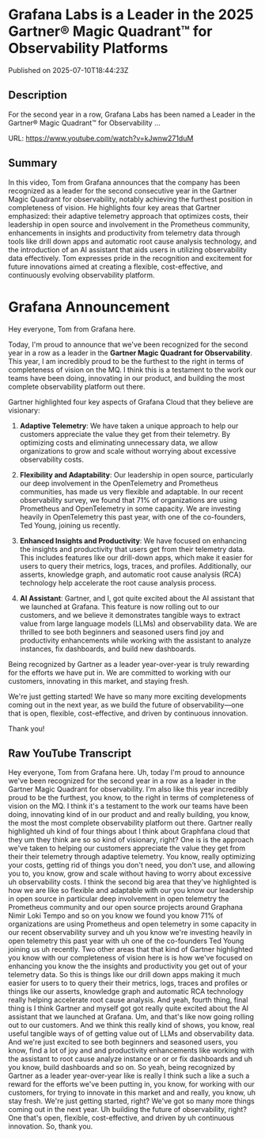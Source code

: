# Grafana Labs is a Leader in the 2025 Gartner® Magic Quadrant™ for Observability Platforms

Published on 2025-07-10T18:44:23Z

## Description

For the second year in a row, Grafana Labs has been named a Leader in the Gartner® Magic Quadrant™ for Observability ...

URL: https://www.youtube.com/watch?v=kJwnw271duM

## Summary

In this video, Tom from Grafana announces that the company has been recognized as a leader for the second consecutive year in the Gartner Magic Quadrant for observability, notably achieving the furthest position in completeness of vision. He highlights four key areas that Gartner emphasized: their adaptive telemetry approach that optimizes costs, their leadership in open source and involvement in the Prometheus community, enhancements in insights and productivity from telemetry data through tools like drill down apps and automatic root cause analysis technology, and the introduction of an AI assistant that aids users in utilizing observability data effectively. Tom expresses pride in the recognition and excitement for future innovations aimed at creating a flexible, cost-effective, and continuously evolving observability platform.

# Grafana Announcement

Hey everyone, Tom from Grafana here. 

Today, I'm proud to announce that we've been recognized for the second year in a row as a leader in the **Gartner Magic Quadrant for Observability**. This year, I am incredibly proud to be the furthest to the right in terms of completeness of vision on the MQ. I think this is a testament to the work our teams have been doing, innovating in our product, and building the most complete observability platform out there.

Gartner highlighted four key aspects of Grafana Cloud that they believe are visionary:

1. **Adaptive Telemetry**: We have taken a unique approach to help our customers appreciate the value they get from their telemetry. By optimizing costs and eliminating unnecessary data, we allow organizations to grow and scale without worrying about excessive observability costs.

2. **Flexibility and Adaptability**: Our leadership in open source, particularly our deep involvement in the OpenTelemetry and Prometheus communities, has made us very flexible and adaptable. In our recent observability survey, we found that 71% of organizations are using Prometheus and OpenTelemetry in some capacity. We are investing heavily in OpenTelemetry this past year, with one of the co-founders, Ted Young, joining us recently.

3. **Enhanced Insights and Productivity**: We have focused on enhancing the insights and productivity that users get from their telemetry data. This includes features like our drill-down apps, which make it easier for users to query their metrics, logs, traces, and profiles. Additionally, our asserts, knowledge graph, and automatic root cause analysis (RCA) technology help accelerate the root cause analysis process.

4. **AI Assistant**: Gartner, and I, got quite excited about the AI assistant that we launched at Grafana. This feature is now rolling out to our customers, and we believe it demonstrates tangible ways to extract value from large language models (LLMs) and observability data. We are thrilled to see both beginners and seasoned users find joy and productivity enhancements while working with the assistant to analyze instances, fix dashboards, and build new dashboards.

Being recognized by Gartner as a leader year-over-year is truly rewarding for the efforts we have put in. We are committed to working with our customers, innovating in this market, and staying fresh. 

We're just getting started! We have so many more exciting developments coming out in the next year, as we build the future of observability—one that is open, flexible, cost-effective, and driven by continuous innovation.

Thank you!

## Raw YouTube Transcript

Hey everyone, Tom from Grafana here. Uh, today I'm proud to announce we've been recognized for the second year in a row as a leader in the Gartner Magic Quadrant for observability. I'm also like this year incredibly proud to be the furthest, you know, to the right in terms of completeness of vision on the MQ. I think it's a testament to the work our teams have been doing, innovating kind of in our product and and really building, you know, the most the most complete observability platform out there. Gartner really highlighted uh kind of four things about I think about Graphfana cloud that they um they think are so so kind of visionary, right? One is is the approach we've taken to helping our customers appreciate the value they get from their their telemetry through adaptive telemetry. You know, really optimizing your costs, getting rid of things you don't need, you don't use, and allowing you to, you know, grow and scale without having to worry about excessive uh observability costs. I think the second big area that they've highlighted is how we are like so flexible and adaptable with our you know our leadership in open source in particular deep involvement in open telemetry the Prometheus community and our open source projects around Graphana Nimir Loki Tempo and so on you know we found you know 71% of organizations are using Prometheus and open telemetry in some capacity in our recent observability survey and uh you know we're investing heavily in open telemetry this past year with uh one of the co-founders Ted Young joining us uh recently. Two other areas that that kind of Gartner highlighted you know with our completeness of vision here is is how we've focused on enhancing you know the the insights and productivity you get out of your telemetry data. So this is things like our drill down apps making it much easier for users to to query their their metrics, logs, traces and profiles or things like our asserts, knowledge graph and automatic RCA technology really helping accelerate root cause analysis. And yeah, fourth thing, final thing is I think Gartner and myself got got really quite excited about the AI assistant that we launched at Grafana. Um, and that's like now going rolling out to our customers. And we think this really kind of shows, you know, real useful tangible ways of of getting value out of LLMs and observability data. And we're just excited to see both beginners and seasoned users, you know, find a lot of joy and and productivity enhancements like working with the assistant to root cause analyze instance or or or fix dashboards and uh you know, build dashboards and so on. So yeah, being recognized by Gartner as a leader year-over-year like is really I think such a like a such a reward for the efforts we've been putting in, you know, for working with our customers, for trying to innovate in this market and and really, you know, uh stay fresh. We're just getting started, right? We've got so many more things coming out in the next year. Uh building the future of observability, right? One that's open, flexible, cost-effective, and driven by uh continuous innovation. So, thank you.

